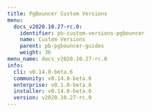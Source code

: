 ```yaml
---
title: PgBouncer Custom Versions
menu:
  docs_v2020.10.27-rc.0:
    identifier: pb-custom-versions-pgbouncer
    name: Custom Versions
    parent: pb-pgbouncer-guides
    weight: 36
menu_name: docs_v2020.10.27-rc.0
info:
  cli: v0.14.0-beta.6
  community: v0.14.0-beta.6
  enterprise: v0.1.0-beta.6
  installer: v0.14.0-beta.6
  version: v2020.10.27-rc.0
---
```


